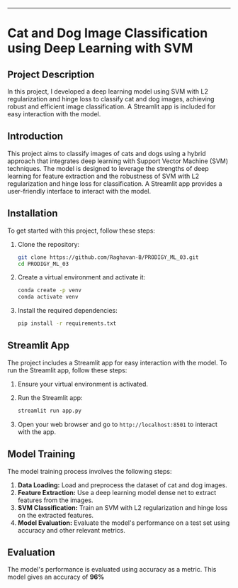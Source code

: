
---

# Cat and Dog Image Classification using Deep Learning with SVM

## Project Description

In this project, I developed a deep learning model using SVM with L2 regularization and hinge loss to classify cat and dog images, achieving robust and efficient image classification. A Streamlit app is included for easy interaction with the model.

## Introduction

This project aims to classify images of cats and dogs using a hybrid approach that integrates deep learning with Support Vector Machine (SVM) techniques. The model is designed to leverage the strengths of deep learning for feature extraction and the robustness of SVM with L2 regularization and hinge loss for classification. A Streamlit app provides a user-friendly interface to interact with the model.

## Installation

To get started with this project, follow these steps:

1. Clone the repository:
   ```bash
   git clone https://github.com/Raghavan-B/PRODIGY_ML_03.git
   cd PRODIGY_ML_03
   ```

2. Create a virtual environment and activate it:
   ```bash
   conda create -p venv
   conda activate venv 
   ```

3. Install the required dependencies:
   ```bash
   pip install -r requirements.txt
   ```

## Streamlit App

The project includes a Streamlit app for easy interaction with the model. To run the Streamlit app, follow these steps:

1. Ensure your virtual environment is activated.

2. Run the Streamlit app:
   ```bash
   streamlit run app.py
   ```

3. Open your web browser and go to `http://localhost:8501` to interact with the app.

## Model Training

The model training process involves the following steps:

1. **Data Loading:** Load and preprocess the dataset of cat and dog images.
2. **Feature Extraction:** Use a deep learning model dense net to extract features from the images.
3. **SVM Classification:** Train an SVM with L2 regularization and hinge loss on the extracted features.
4. **Model Evaluation:** Evaluate the model's performance on a test set using accuracy and other relevant metrics.

## Evaluation

The model's performance is evaluated using accuracy as a metric. This model gives an accuracy of **96%**
